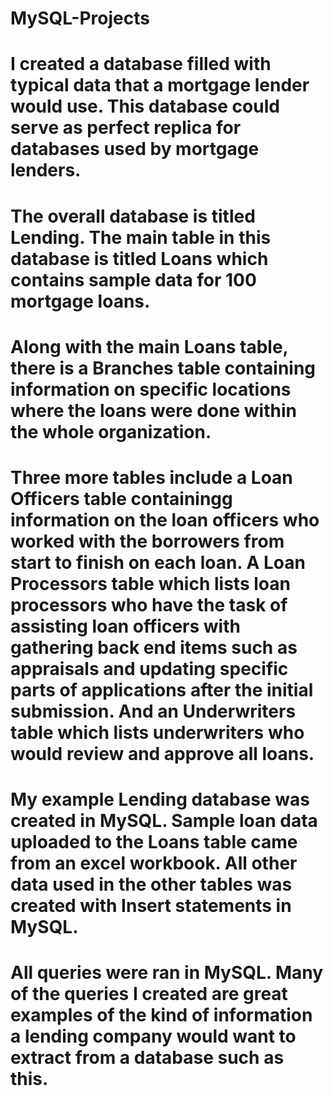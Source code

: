 # MySQL-Projects

# I created a database filled with typical data that a mortgage lender would use. This database could serve as perfect replica for databases used by mortgage lenders.

# The overall database is titled Lending. The main table in this database is titled Loans which contains sample data for 100 mortgage loans. 
# Along with the main Loans table, there is a Branches table containing information on specific locations where the loans were done within the whole organization.
# Three more tables include a Loan Officers table containingg information on the loan officers who worked with the borrowers from start to finish on each loan. A Loan Processors table which lists loan processors who have the task of assisting loan officers with gathering back end items such as appraisals and updating specific parts of applications after the initial submission. And an Underwriters table which lists underwriters who would review and approve all loans.

# My example Lending database was created in MySQL. Sample loan data uploaded to the Loans table came from an excel workbook. All other data used in the other tables was created with Insert statements in MySQL.

# All queries were ran in MySQL. Many of the queries I created are great examples of the kind of information a lending company would want to extract from a database such as this.
